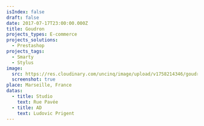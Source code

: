 ```yaml
---
isIndex: false
draft: false
date: 2017-07-17T23:00:00.000Z
title: Goudron
projects_types: E-commerce
projects_solutions:
  - Prestashop
projects_tags:
  - Smarty
  - Stylus
image:
  src: https://res.cloudinary.com/uncinq/image/upload/v1758214346/goudron_vm0s9w.png
  screenshot: true
place: Marseille, France
datas:
  - title: Studio
    text: Rue Pavée
  - title: AD
    text: Ludovic Prigent
---
```

